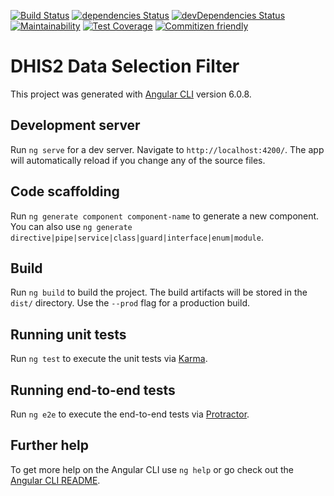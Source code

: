 [![Build Status](https://travis-ci.org/hisptz/ngx-dhis2-data-filter.svg?branch=develop)](https://travis-ci.org/hisptz/ngx-dhis2-data-filter)
[![dependencies Status](https://david-dm.org/hisptz/ngx-dhis2-data-filter/status.svg)](https://david-dm.org/hisptz/ngx-dhis2-data-filter)
[![devDependencies Status](https://david-dm.org/hisptz/ngx-dhis2-data-filter/dev-status.svg)](https://david-dm.org/hisptz/ngx-dhis2-data-filter?type=dev)
[![Maintainability](https://api.codeclimate.com/v1/badges/f277281b54d78303006a/maintainability)](https://codeclimate.com/github/hisptz/ngx-dhis2-data-filter/maintainability)
[![Test Coverage](https://api.codeclimate.com/v1/badges/f277281b54d78303006a/test_coverage)](https://codeclimate.com/github/hisptz/ngx-dhis2-data-filter/test_coverage)
[![Commitizen friendly](https://img.shields.io/badge/commitizen-friendly-brightgreen.svg)](http://commitizen.github.io/cz-cli/)

# DHIS2 Data Selection Filter

This project was generated with [Angular CLI](https://github.com/angular/angular-cli) version 6.0.8.

## Development server

Run `ng serve` for a dev server. Navigate to `http://localhost:4200/`. The app will automatically reload if you change any of the source files.

## Code scaffolding

Run `ng generate component component-name` to generate a new component. You can also use `ng generate directive|pipe|service|class|guard|interface|enum|module`.

## Build

Run `ng build` to build the project. The build artifacts will be stored in the `dist/` directory. Use the `--prod` flag for a production build.

## Running unit tests

Run `ng test` to execute the unit tests via [Karma](https://karma-runner.github.io).

## Running end-to-end tests

Run `ng e2e` to execute the end-to-end tests via [Protractor](http://www.protractortest.org/).

## Further help

To get more help on the Angular CLI use `ng help` or go check out the [Angular CLI README](https://github.com/angular/angular-cli/blob/master/README.md).
